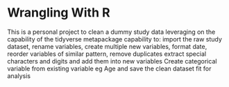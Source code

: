 # Wrangling With R
This is a personal project to clean a dummy study data leveraging on the capability of the tidyverse metapackage capability to:
import the raw study dataset, 
rename variables,
create multiple new variables,
format date,
reorder variables of similar pattern,
remove duplicates
extract special characters and digits and add them into new variables
Create categorical variable from existing variable eg Age
and save the clean dataset fit for analysis

